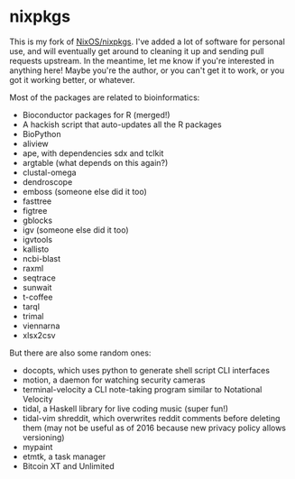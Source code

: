 nixpkgs
=======

This is my fork of [NixOS/nixpkgs](https://github.com/nixos/nixpkgs). I've
added a lot of software for personal use, and will eventually get around to
cleaning it up and sending pull requests upstream. In the meantime, let me know
if you're interested in anything here! Maybe you're the author, or you can't
get it to work, or you got it working better, or whatever.

Most of the packages are related to bioinformatics:

* Bioconductor packages for R (merged!)
* A hackish script that auto-updates all the R packages
* BioPython
* aliview
* ape, with dependencies sdx and tclkit
* argtable (what depends on this again?)
* clustal-omega
* dendroscope
* emboss (someone else did it too)
* fasttree
* figtree
* gblocks
* igv (someone else did it too)
* igvtools
* kallisto
* ncbi-blast
* raxml
* seqtrace
* sunwait
* t-coffee
* tarql
* trimal
* viennarna
* xlsx2csv

But there are also some random ones:

* docopts, which uses python to generate shell script CLI interfaces
* motion, a daemon for watching security cameras
* terminal-velocity a CLI note-taking program similar to Notational Velocity
* tidal, a Haskell library for live coding music (super fun!)
* tidal-vim shreddit, which overwrites reddit comments before deleting them
  (may not be useful as of 2016 because new privacy policy allows versioning)
* mypaint
* etmtk, a task manager
* Bitcoin XT and Unlimited
